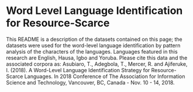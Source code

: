 # Word Level Language Identification for Resource-Scarce 
This README is a description of the datasets contained on this page; the datasets were used for the word-level language identification by pattern analysis of the characters of the languages. Languages featured in this research are English, Hausa, Igbo and Yoruba.
Please cite this data and the associated corpora as: Asubiaro, T., Adegbola, T., Mercer, R. and Ajiferuke, I. (2018). A Word-Level Language Identification Strategy for Resource-Scarce Languages. In 2018 Conference of The Association for Information Science and Technology, Vancouver, BC, Canada - Nov. 10 - 14, 2018.

